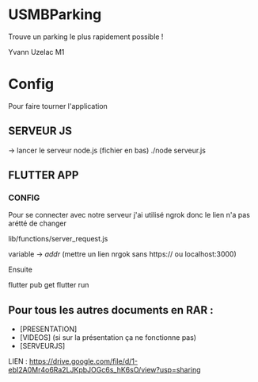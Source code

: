 # USMBParking
 Trouve un parking le plus rapidement possible !

 Yvann Uzelac M1

# Config
Pour faire tourner l'application

## SERVEUR JS
-> lancer le serveur node.js (fichier en bas) 
./node serveur.js


## FLUTTER APP

### CONFIG 
Pour se connecter avec notre serveur j'ai utilisé ngrok donc le lien n'a pas arétté de changer

lib/functions/server_request.js

variable -> *addr* (mettre un lien nrgok sans https:// ou localhost:3000)

Ensuite 

flutter pub get
flutter run 

## Pour tous les autres documents en RAR :
- [PRESENTATION]
- [VIDEOS] (si sur la présentation ça ne fonctionne pas)
- [SERVEURJS]

LIEN : https://drive.google.com/file/d/1-ebI2A0Mr4o6Ra2LJKpbJOGc6s_hK6sO/view?usp=sharing
